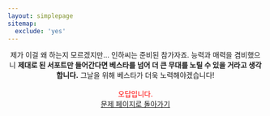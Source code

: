 ```yaml
---
layout: simplepage
sitemap:
  exclude: 'yes'
---
```



<p align="center">
제가 이걸 왜 하는지 모르겠지만... 인하씨는 준비된 참가자죠. 능력과 매력을 겸비했으니 <b>제대로 된 서포트만 들어간다면 베스타를 넘어 더 큰 무대를 노릴 수 있을 거라고 생각합니다.</b> 그날을 위해 베스타가 더욱 노력해야겠습니다!<br>
<br>
<span style="color: red">오답입니다.<br></span>
<a href="/labyrinth/un520181004">문제 페이지로 돌아가기</a>
<br>
</p>